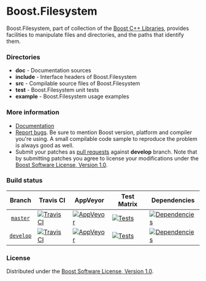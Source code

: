 # Boost.Filesystem

Boost.Filesystem, part of collection of the [Boost C++ Libraries](https://github.com/boostorg), provides facilities to manipulate files and directories, and the paths that identify them.

### Directories

* **doc** - Documentation sources
* **include** - Interface headers of Boost.Filesystem
* **src** - Compilable source files of Boost.Filesystem
* **test** - Boost.Filesystem unit tests
* **example** - Boost.Filesystem usage examples

### More information

* [Documentation](https://boost.org/libs/filesystem)
* [Report bugs](https://github.com/boostorg/filesystem/issues/new). Be sure to mention Boost version, platform and compiler you're using. A small compilable code sample to reproduce the problem is always good as well.
* Submit your patches as [pull requests](https://github.com/boostorg/filesystem/compare) against **develop** branch. Note that by submitting patches you agree to license your modifications under the [Boost Software License, Version 1.0](https://www.boost.org/LICENSE_1_0.txt).

### Build status

Branch          | Travis CI | AppVeyor | Test Matrix | Dependencies |
:-------------: | --------- | -------- | ----------- | ------------ |
[`master`](https://github.com/boostorg/filesystem/tree/master) | [![Travis CI](https://travis-ci.org/boostorg/filesystem.svg?branch=master)](https://travis-ci.org/boostorg/filesystem) | [![AppVeyor](https://ci.appveyor.com/api/projects/status/nx3e7bcavvn3q953?svg=true)](https://ci.appveyor.com/project/Lastique/filesystem/branch/master) | [![Tests](https://img.shields.io/badge/matrix-master-brightgreen.svg)](http://www.boost.org/development/tests/master/developer/filesystem.html) | [![Dependencies](https://img.shields.io/badge/deps-master-brightgreen.svg)](https://pdimov.github.io/boostdep-report/master/filesystem.html)
[`develop`](https://github.com/boostorg/filesystem/tree/develop) | [![Travis CI](https://travis-ci.org/boostorg/filesystem.svg?branch=develop)](https://travis-ci.org/boostorg/filesystem) | [![AppVeyor](https://ci.appveyor.com/api/projects/status/nx3e7bcavvn3q953/branch/develop?svg=true)](https://ci.appveyor.com/project/Lastique/filesystem/branch/develop) | [![Tests](https://img.shields.io/badge/matrix-develop-brightgreen.svg)](http://www.boost.org/development/tests/develop/developer/filesystem.html) | [![Dependencies](https://img.shields.io/badge/deps-develop-brightgreen.svg)](https://pdimov.github.io/boostdep-report/develop/filesystem.html)

### License

Distributed under the [Boost Software License, Version 1.0](https://www.boost.org/LICENSE_1_0.txt).
